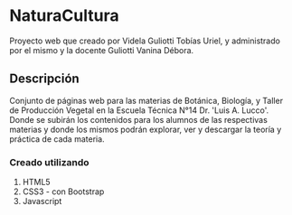 # NaturaCultura

Proyecto web que creado por Videla Guliotti Tobías Uriel, y administrado por el mismo y la docente Guliotti Vanina Débora.

## Descripción

Conjunto de páginas web para las materias de Botánica, Biología, y Taller de Producción Vegetal en la Escuela Técnica N°14 Dr. 'Luis A. Lucco'. Donde se subirán los contenidos para los alumnos de las respectivas materias y donde los mismos podrán explorar, ver y descargar la teoría y práctica de cada materia.

### Creado utilizando
1. HTML5
1. CSS3 - con Bootstrap
1. Javascript